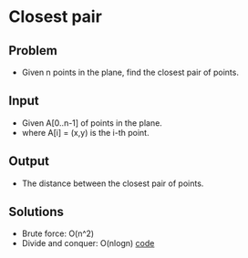 # Closest pair

## Problem

- Given n points in the plane, find the closest pair of points.

## Input

- Given A[0..n-1] of points in the plane.
- where A[i] = (x,y) is the i-th point.

## Output

- The distance between the closest pair of points.

## Solutions

- Brute force: O(n^2)
- Divide and conquer: O(nlogn) [code](Closest_pair.py)